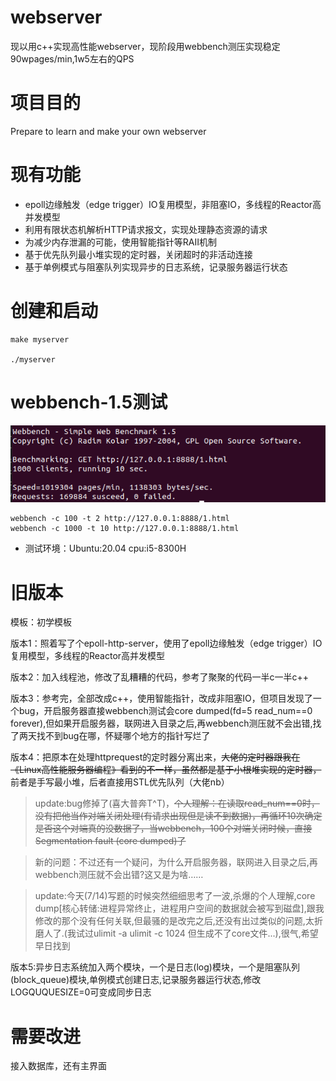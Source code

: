 # webserver

现以用c++实现高性能webserver，现阶段用webbench测压实现稳定90wpages/min,1w5左右的QPS

# 项目目的

Prepare to learn and make your own webserver

# 现有功能

* epoll边缘触发（edge trigger）IO复用模型，非阻塞IO，多线程的Reactor高并发模型
* 利用有限状态机解析HTTP请求报文，实现处理静态资源的请求
* 为减少内存泄漏的可能，使用智能指针等RAII机制
* 基于优先队列最小堆实现的定时器，关闭超时的非活动连接
* 基于单例模式与阻塞队列实现异步的日志系统，记录服务器运行状态

# 创建和启动

```
make myserver

./myserver
```

# webbench-1.5测试

![1000clients+10sec](https://github.com/ouluy/Web_server/blob/main/example/5.png)

```
webbench -c 100 -t 2 http://127.0.0.1:8888/1.html
webbench -c 1000 -t 10 http://127.0.0.1:8888/1.html
```

* 测试环境：Ubuntu:20.04 cpu:i5-8300H


# 旧版本

模板：初学模板

版本1：照着写了个epoll-http-server，使用了epoll边缘触发（edge trigger）IO复用模型，多线程的Reactor高并发模型

版本2：加入线程池，修改了乱糟糟的代码，参考了聚聚的代码一半c一半c++

版本3：参考完，全部改成c++，使用智能指针，改成非阻塞IO，但项目发现了一个bug，开启服务器直接webbench测试会core dumped(fd=5 read_num==0 forever),但如果开启服务器，联网进入目录之后,再webbench测压就不会出错,找了两天找不到bug在哪，怀疑哪个地方的指针写烂了

版本4：把原本在处理httprequest的定时器分离出来，~~大佬的定时器跟我在《Linux高性能服务器编程》看到的不一样，虽然都是基于小根堆实现的定时器，~~ 前者是手写最小堆，后者直接用STL优先队列（大佬nb）

> update:bug修掉了(喜大普奔T^T)，~~个人理解：在读取read_num==0时，没有把他当作对端关闭处理(有请求出现但是读不到数据)，再循环10次确定是否这个对端真的没数据了，当webbench，100个对端关闭时候，直接Segmentation fault (core dumped)了~~

> 新的问题：不过还有一个疑问，为什么开启服务器，联网进入目录之后,再webbench测压就不会出错?这又是为啥……

> update:今天(7/14)写题的时候突然细细思考了一波,杀爆的个人理解,core dump[核心转储:进程异常终止，进程用户空间的数据就会被写到磁盘],跟我修改的那个没有任何关联,但最骚的是改完之后,还没有出过类似的问题,太折磨人了.(我试过ulimit -a ulimit -c 1024 但生成不了core文件...),很气,希望早日找到

版本5:异步日志系统加入两个模块，一个是日志(log)模块，一个是阻塞队列(block_queue)模块,单例模式创建日志,记录服务器运行状态,修改LOGQUQUESIZE=0可变成同步日志

# 需要改进

接入数据库，还有主界面
